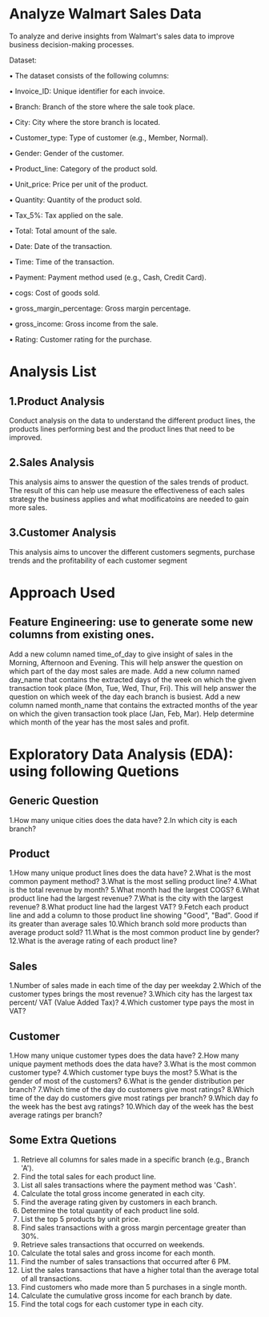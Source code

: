 # Analyze Walmart Sales Data
 To analyze and derive insights from Walmart's sales data to improve business decision-making 
processes.

Dataset:

• The dataset consists of the following columns:

• Invoice_ID: Unique identifier for each invoice.

• Branch: Branch of the store where the sale took place.

• City: City where the store branch is located.

• Customer_type: Type of customer (e.g., Member, Normal).

• Gender: Gender of the customer.

• Product_line: Category of the product sold.

• Unit_price: Price per unit of the product.

• Quantity: Quantity of the product sold.

• Tax_5%: Tax applied on the sale.

• Total: Total amount of the sale.

• Date: Date of the transaction.

• Time: Time of the transaction.

• Payment: Payment method used (e.g., Cash, Credit Card).

• cogs: Cost of goods sold.

• gross_margin_percentage: Gross margin percentage.

• gross_income: Gross income from the sale.

• Rating: Customer rating for the purchase.


# Analysis List
## 1.Product Analysis
Conduct analysis on the data to understand the different product lines, the products lines performing best and the product lines that need to be improved.

## 2.Sales Analysis
This analysis aims to answer the question of the sales trends of product. The result of this can help use measure the effectiveness of each sales strategy the business applies and what modificatoins are needed to gain more sales.

## 3.Customer Analysis
This analysis aims to uncover the different customers segments, purchase trends and the profitability of each customer segment


# Approach Used


## Feature Engineering:  use to generate some new columns from existing ones.
Add a new column named time_of_day to give insight of sales in the Morning, Afternoon and Evening. This will help answer the question on which part of the day most sales are made.
Add a new column named day_name that contains the extracted days of the week on which the given transaction took place (Mon, Tue, Wed, Thur, Fri). This will help answer the question on which week of the day each branch is busiest.
Add a new column named month_name that contains the extracted months of the year on which the given transaction took place (Jan, Feb, Mar). Help determine which month of the year has the most sales and profit.

# Exploratory Data Analysis (EDA): using following Quetions

## Generic Question
1.How many unique cities does the data have?
2.In which city is each branch?
## Product
1.How many unique product lines does the data have?
2.What is the most common payment method?
3.What is the most selling product line?
4.What is the total revenue by month?
5.What month had the largest COGS?
6.What product line had the largest revenue?
7.What is the city with the largest revenue?
8.What product line had the largest VAT?
9.Fetch each product line and add a column to those product line showing "Good", "Bad". Good if its greater than average sales
10.Which branch sold more products than average product sold?
11.What is the most common product line by gender?
12.What is the average rating of each product line?
## Sales
1.Number of sales made in each time of the day per weekday
2.Which of the customer types brings the most revenue?
3.Which city has the largest tax percent/ VAT (Value Added Tax)?
4.Which customer type pays the most in VAT?
## Customer
1.How many unique customer types does the data have?
2.How many unique payment methods does the data have?
3.What is the most common customer type?
4.Which customer type buys the most?
5.What is the gender of most of the customers?
6.What is the gender distribution per branch?
7.Which time of the day do customers give most ratings?
8.Which time of the day do customers give most ratings per branch?
9.Which day fo the week has the best avg ratings?
10.Which day of the week has the best average ratings per branch?
## Some Extra Quetions 
1. Retrieve all columns for sales made in a specific branch (e.g., Branch 'A').
2. Find the total sales for each product line.
3. List all sales transactions where the payment method was 'Cash'.
4.  Calculate the total gross income generated in each city. 
5. Find the average rating given by customers in each branch. 
6. Determine the total quantity of each product line sold.
7. List the top 5 products by unit price. 
8. Find sales transactions with a gross margin percentage greater than 30%.
9.  Retrieve sales transactions that occurred on weekends.
10.  Calculate the total sales and gross income for each month. 
11.  Find the number of sales transactions that occurred after 6 PM.
12.  List the sales transactions that have a higher total than the average total of all transactions. 
13.  Find customers who made more than 5 purchases in a single month.
14. Calculate the cumulative gross income for each branch by date.
15. Find the total cogs for each customer type in each city.



